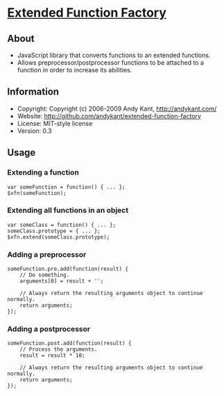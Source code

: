 [Extended Function Factory](http://github.com/andykant/extended-function-factory)
===========================

About
-----
* JavaScript library that converts functions to an extended functions.
* Allows preprocessor/postprocessor functions to be attached to a function in order to increase its abilities.

Information
-----------
* Copyright:  Copyright (c) 2006-2009 Andy Kant, http://andykant.com/
* Website:    http://github.com/andykant/extended-function-factory
* License:    MIT-style license
* Version:    0.3

Usage
-----
### Extending a function
	var someFunction = function() { ... };
	$xfn(someFunction);
	
### Extending all functions in an object
	var someClass = function() { ... };
	someClass.prototype = { ... };
	$xfn.extend(someClass.prototype);
	
### Adding a preprocessor
	someFunction.pre.add(function(result) {
		// Do something.
		arguments[0] = result + '';
		
		// Always return the resulting arguments object to continue normally.
		return arguments;
	});
	
### Adding a postprocessor
	someFunction.post.add(function(result) {
		// Process the arguments.
		result = result * 10;
		
		// Always return the resulting arguments object to continue normally.
		return arguments;
	});
